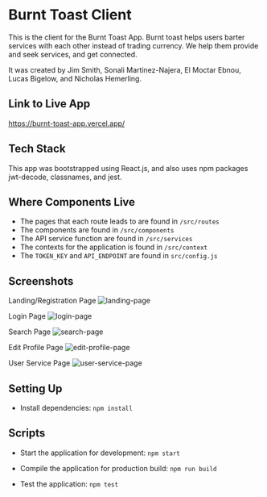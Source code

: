 # Burnt Toast Client

This is the client for the Burnt Toast App.
Burnt toast helps users barter services with each other instead of trading currency. We help them provide and seek services, and get connected.

It was created by Jim Smith, Sonali Martinez-Najera, El Moctar Ebnou, Lucas Bigelow, and Nicholas Hemerling.

## Link to Live App

https://burnt-toast-app.vercel.app/

## Tech Stack

This app was bootstrapped using React.js, and also uses npm packages jwt-decode, classnames, and jest.

## Where Components Live

- The pages that each route leads to are found in `/src/routes`
- The components are found in `/src/components`
- The API service function are found in `/src/services`
- The contexts for the application is found in `/src/context`
- The `TOKEN_KEY` and `API_ENDPOINT` are found in `src/config.js`

## Screenshots

Landing/Registration Page
![landing-page](https://user-images.githubusercontent.com/65194792/97360646-b30d0e80-185b-11eb-8b09-9e879d657a44.png)

Login Page
![login-page](https://user-images.githubusercontent.com/65194792/97360771-dcc63580-185b-11eb-97aa-d4d7cbe0766a.png)

Search Page
![search-page](https://user-images.githubusercontent.com/65194792/97360804-e94a8e00-185b-11eb-9b79-75ad90885f49.png)

Edit Profile Page
![edit-profile-page](https://user-images.githubusercontent.com/65194792/97360820-ee0f4200-185b-11eb-8f01-d86d06d851dd.png)

User Service Page
![user-service-page](https://user-images.githubusercontent.com/65194792/97360814-ec457e80-185b-11eb-808d-96ed05db0ff9.png)

## Setting Up

- Install dependencies: `npm install`

## Scripts

- Start the application for development: `npm start`

- Compile the application for production build: `npm run build`

- Test the application: `npm test`
